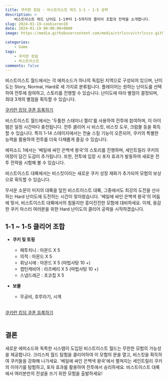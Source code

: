 ```yaml
---
title: 쿠키런 킹덤 - 비스트이스트 하드 1-1 ~ 1-5 공략
description: >  
    비스트이스트 하드 난이도 1-1부터 1-5까지의 클리어 조합과 전략을 소개합니다.
slug: 2024-01-19-cookieren10
date: 2024-01-19 00:00:00+0000
image: https://media.githubusercontent.com/media/ctrlcccv/ctrlcccv.github.io/master/assets/img/post/2024-01-19-cookieren10.webp

categories:
    - Game
tags:
    - 쿠키런 킹덤
    - 비스트이스트
comments: false
---
```

비스트이스트 월드에서는 각 에피소드가 하나의 독립된 지역으로 구성되어 있으며, 난이도는 Story, Normal, Hard로 세 가지로 분류됩니다. 플레이어는 원하는 난이도를 선택하여 전투에 참여하고, 스토리를 진행할 수 있습니다. 난이도에 따라 별점이 결정되며, 최대 3개의 별점을 획득할 수 있습니다.  

<div class="btn_wrap">
    <a href="https://www.sk2gacha.com/ckk/coupon/">쿠키런 킹덤 쿠폰 등록하기</a>
</div>

비스트이스트 월드에서는 '두툼한 스태미너 젤리'를 사용하여 전투에 참여하며, 이 아이템은 일정 시간마다 충전됩니다. 전투 클리어 시 비스킷, 비스킷 도우, 크럼블 등을 획득할 수 있습니다. 특히 1-14 스테이지에서는 전술 스킬 기능이 오픈되어, 쿠키의 특별한 능력을 활용하여 전투를 더욱 다채롭게 즐길 수 있습니다.  

에피소드 1에서는 '베일에 싸인 은백색 왕국'의 스토리를 진행하며, 세인트릴리 쿠키의 여정이 담긴 도감이 추가됩니다. 또한, 전투에 입장 시 포자 효과가 발동하여 새로운 전투 전략을 시험해 볼 수 있습니다.  

비스트이스트 대륙에서는 비스킷이라는 새로운 쿠키 성장 재화가 추가되어 모험의 보상으로 획득할 수 있습니다.  

무서운 소문이 미지의 대륙을 덮친 비스트이스트 대륙, 그중에서도 최강의 도전을 선사하는 Hard 난이도에 도전하는 시간이 찾아왔습니다. '베일에 싸인 은백색 왕국'의 어둠에 맞서, 비스트이스트 대륙에서의 힘들지만 흥미진진한 모험에 대비하세요. 이제, 용감한 쿠키 마스터 여러분을 위한 Hard 난이도의 클리어 공략을 시작하겠습니다.    


<div class="ads_wrap">
<ins class="adsbygoogle"
     style="display:block; text-align:center;"
     data-ad-layout="in-article"
     data-ad-format="fluid"
     data-ad-client="ca-pub-8535540836842352"
     data-ad-slot="2974559225"></ins>
<script>
     (adsbygoogle = window.adsbygoogle || []).push({});
</script>
</div>

## 1-1 ~ 1-5 클리어 조합

* **쿠키 및 토핑** 
  * 페투치니 : 아몬드 X 5
  * 의적 : 아몬드 X 5
  * 휘낭시에 : 아몬드 X 5 (마법사탕 10 +)
  * 캡틴캐비어 : 라즈베리 X 5 (마법사탕 10 +) 
  * 스냅드래곤 : 초코칩 X 5

* **보물**
  * 무공비, 호루라기, 시계     
<br>

<div class="btn_wrap">
    <a href="https://www.sk2gacha.com/ckk/coupon/">쿠키런 킹덤 쿠폰 등록하기</a>
</div>

<br>

## 결론
새로운 에피소드와 독특한 시스템이 도입된 비스트이스트 월드는 무한한 모험의 가능성을 제공합니다. 크리스피 월드 탐험을 클리어하여 이 모험의 문을 열고, 비스킷을 획득하여 쿠키들을 강화해 나가세요. '베일에 싸인 은백색 왕국'에서 펼쳐지는 세인트릴리 쿠키의 이야기를 탐험하고, 포자 효과를 활용하여 전투에서 승리하세요. 비스트이스트 대륙에서 여러분만의 전설을 쓰기 위한 모험을 출발하세요!  


